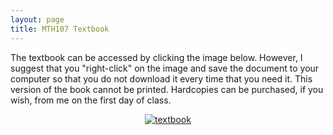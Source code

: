 ```yaml
---
layout: page
title: MTH107 Textbook
---
```


The textbook can be accessed by clicking the image below.  However, I suggest that you "right-click" on the image and save the document to your computer so that you do not download it every time that you need it.  This version of the book cannot be printed.  Hardcopies can be purchased, if you wish, from me on the first day of class.

<div style="text-align:center">
<a href="IntroStats_noPrint.pdf"><img src="../img/book.jpg" alt="textbook"></a>
</div>
